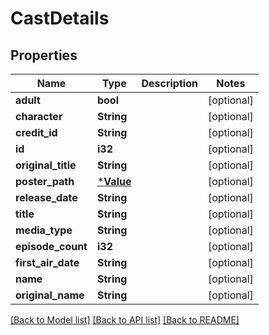 # CastDetails

## Properties

Name | Type | Description | Notes
------------ | ------------- | ------------- | -------------
**adult** | **bool** |  | [optional] 
**character** | **String** |  | [optional] 
**credit_id** | **String** |  | [optional] 
**id** | **i32** |  | [optional] 
**original_title** | **String** |  | [optional] 
**poster_path** | [***Value**](.md) |  | [optional] 
**release_date** | **String** |  | [optional] 
**title** | **String** |  | [optional] 
**media_type** | **String** |  | [optional] 
**episode_count** | **i32** |  | [optional] 
**first_air_date** | **String** |  | [optional] 
**name** | **String** |  | [optional] 
**original_name** | **String** |  | [optional] 

[[Back to Model list]](../README.md#documentation-for-models) [[Back to API list]](../README.md#documentation-for-api-endpoints) [[Back to README]](../README.md)


